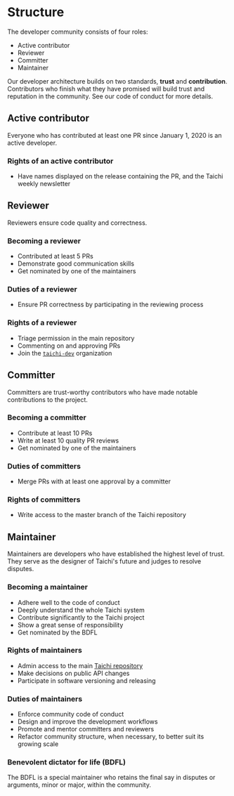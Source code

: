 # Structure

The developer community consists of four roles:

- Active contributor
- Reviewer
- Committer
- Maintainer

Our developer architecture builds on two standards, **trust** and **contribution**. Contributors who finish what they have promised will build trust and reputation in the community. See our code of conduct for more details.

## Active contributor

Everyone who has contributed at least one PR since January 1, 2020 is an active developer.

### Rights of an active contributor

- Have names displayed on the release containing the PR, and the Taichi weekly newsletter

## Reviewer

Reviewers ensure code quality and correctness.

### Becoming a reviewer

- Contributed at least 5 PRs
- Demonstrate good communication skills
- Get nominated by one of the maintainers

### Duties of a reviewer

- Ensure PR correctness by participating in the reviewing process

### Rights of a reviewer

- Triage permission in the main repository
- Commenting on and approving PRs
- Join the [`taichi-dev`](https://github.com/orgs/taichi-dev/people) organization

## Committer

Committers are trust-worthy contributors who have made notable contributions to the project.

### Becoming a committer

- Contribute at least 10 PRs
- Write at least 10 quality PR reviews
- Get nominated by one of the maintainers

### Duties of committers

- Merge PRs with at least one approval by a committer

### Rights of committers

- Write access to the master branch of the Taichi repository

## Maintainer

Maintainers are developers who have established the highest level of trust. They serve as the designer of Taichi's future and judges to resolve disputes.

### Becoming a maintainer

- Adhere well to the code of conduct
- Deeply understand the whole Taichi system
- Contribute significantly to the Taichi project
- Show a great sense of responsibility
- Get nominated by the BDFL

### Rights of maintainers

- Admin access to the main [Taichi repository](https://github.com/taichi-dev/taichi)
- Make decisions on public API changes
- Participate in software versioning and releasing

### Duties of maintainers

- Enforce community code of conduct
- Design and improve the development workflows
- Promote and mentor committers and reviewers
- Refactor community structure, when necessary, to better suit its growing scale

### Benevolent dictator for life (BDFL)

The BDFL is a special maintainer who retains the final say in disputes or arguments, minor or major, within the community.
